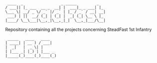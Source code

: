 	 ____  _                 _ _____         _
	/ ___|| |_ ___  __ _  __| |  ___|_ _ ___| |_ 
	\___ \| __/ _ \/ _` |/ _` | |_ / _` / __| __|
	 ___) | ||  __/ (_| | (_| |  _| (_| \__ \ |_ 
	|____/ \__\___|\__,_|\__,_|_|  \__,_|___/\__|



Repository containing all the projects concerning SteadFast 1st Infantry



	 _____   ____   ____ 
	| ____| | __ ) / ___| 
	|  _|   |  _ \| | 
	| |___ _| |_) | |___ _ 
	|_____(_)____(_)____(_)

